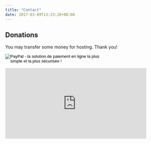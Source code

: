 ```yaml
---
title: "Contact"
date: 2017-03-09T13:23:28+08:00
---
```


## Donations

You may transfer some money for hosting. Thank you!

<div style="width: 320px; overflow-x: visible">
<form action="https://www.paypal.com/cgi-bin/webscr" method="post" target="_top">
<input type="hidden" name="cmd" value="_s-xclick">
<input type="hidden" name="hosted_button_id" value="MULGU3ERFRBSS">
<input type="image" src="https://www.paypalobjects.com/en_US/GB/i/btn/btn_donateCC_LG.gif" border="0" name="submit" alt="PayPal - la solution de paiement en ligne la plus simple et la plus sécurisée !">
<img alt="" border="0" src="https://www.paypalobjects.com/ru_RU/i/scr/pixel.gif" width="1" height="1">
</form>

<iframe src="https://money.yandex.ru/quickpay/shop-widget?writer=buyer&targets=&targets-hint=%D0%9D%D0%B0%20%D0%BF%D1%80%D0%BE%D0%B5%D0%BA%D1%82&default-sum=50&button-text=11&payment-type-choice=on&mobile-payment-type-choice=on&hint=&successURL=&quickpay=shop&account=41001612955830" width="450" height="224" frameborder="0" allowtransparency="true" scrolling="no"></iframe>
</div>